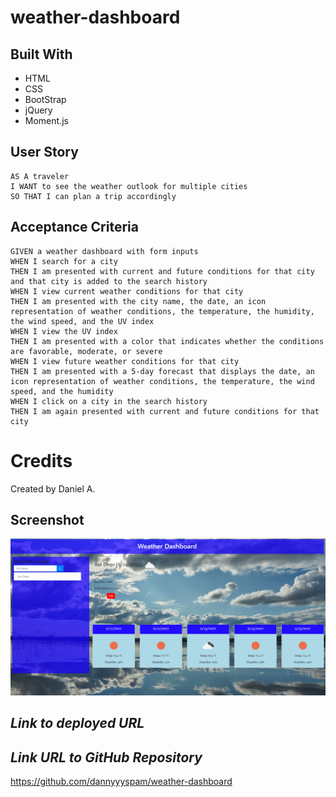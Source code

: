 # weather-dashboard

## Built With
* HTML
* CSS
* BootStrap
* jQuery
* Moment.js

## User Story
```
AS A traveler
I WANT to see the weather outlook for multiple cities
SO THAT I can plan a trip accordingly
```

## Acceptance Criteria
```
GIVEN a weather dashboard with form inputs
WHEN I search for a city
THEN I am presented with current and future conditions for that city and that city is added to the search history
WHEN I view current weather conditions for that city
THEN I am presented with the city name, the date, an icon representation of weather conditions, the temperature, the humidity, the wind speed, and the UV index
WHEN I view the UV index
THEN I am presented with a color that indicates whether the conditions are favorable, moderate, or severe
WHEN I view future weather conditions for that city
THEN I am presented with a 5-day forecast that displays the date, an icon representation of weather conditions, the temperature, the wind speed, and the humidity
WHEN I click on a city in the search history
THEN I am again presented with current and future conditions for that city
```

# Credits

Created by Daniel A.

## Screenshot

<img alt="Screenshot" src=assets/images/background-img.png>

## **_Link to deployed URL_**


## **_Link URL to GitHub Repository_**

https://github.com/dannyyyspam/weather-dashboard
